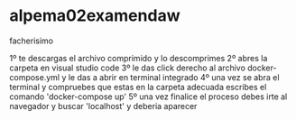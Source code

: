 # alpema02examendaw
facherisimo
 
1º te descargas el archivo comprimido y lo descomprimes
2º abres la carpeta en visual studio code
3º le das click derecho al archivo docker-compose.yml y le das a abrir en terminal integrado
4º una vez se abra el terminal y compruebes que estas en la carpeta adecuada escribes el comando 'docker-compose up'
5º una vez finalice el proceso debes irte al navegador y buscar 'localhost' y deberia aparecer
